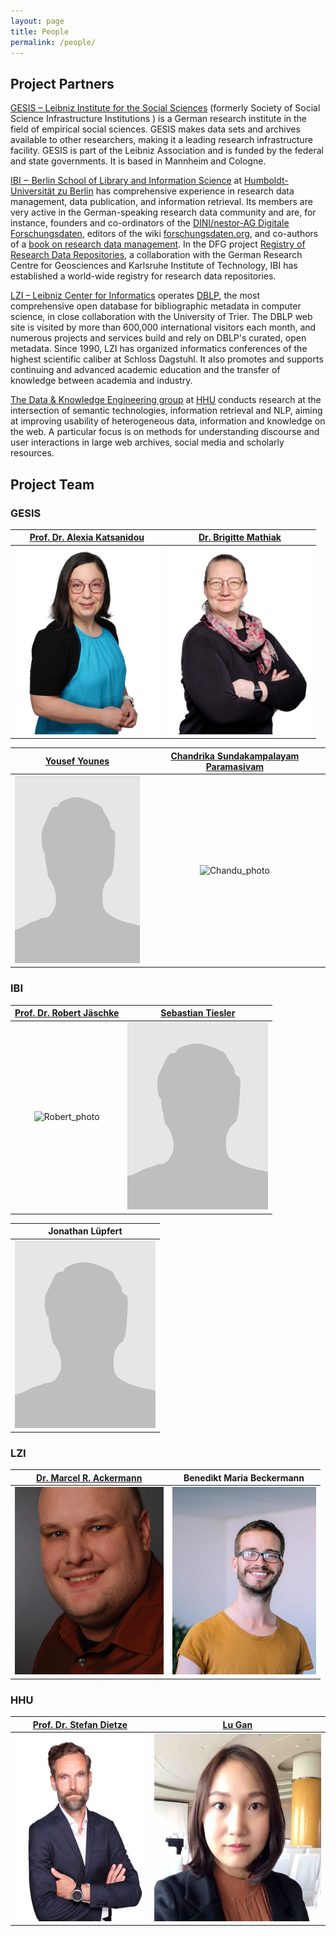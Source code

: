 ```yaml
---
layout: page
title: People
permalink: /people/
---
```


## Project Partners

[GESIS – Leibniz Institute for the Social
Sciences](https://www.gesis.org/) (formerly Society of Social Science
Infrastructure Institutions ) is a German research institute in the
field of empirical social sciences. GESIS makes data sets and archives
available to other researchers, making it a leading research
infrastructure facility.  GESIS is part of the Leibniz Association and
is funded by the federal and state governments. It is based in
Mannheim and Cologne.

[IBI ‒ Berlin School of Library and Information
Science](https://www.ibi.hu-berlin.de/) at [Humboldt-Universität zu
Berlin](https://www.hu-berlin.de/) has comprehensive experience in
research data management, data publication, and information
retrieval. Its members are very active in the German-speaking research
data community and are, for instance, founders and co-ordinators of
the [DINI/nestor-AG Digitale
Forschungsdaten](https://dini.de/ag/dininestor-ag-forschungsdaten/),
editors of the wiki
[forschungsdaten.org](https://forschungsdaten.org), and co-authors of
a [book on research data
management](https://handbuch.tib.eu/w/Lehrbuch_Forschungsdatenmanagement). In
the DFG project [Registry of Research Data
Repositories](https://re3data.org), a collaboration with the German
Research Centre for Geosciences and Karlsruhe Institute of Technology,
IBI has established a world-wide registry for research data
repositories.

[LZI – Leibniz Center for Informatics](https://www.dagstuhl.de/)
operates [DBLP](https://dblp.org/), the most comprehensive open
database for bibliographic metadata in computer science, in close
collaboration with the University of Trier. The DBLP web site is
visited by more than 600,000 international visitors each month, and
numerous projects and services build and rely on DBLP's curated, open
metadata.  Since 1990, LZI has organized informatics conferences of
the highest scientific caliber at Schloss Dagstuhl. It also promotes
and supports continuing and advanced academic education and the
transfer of knowledge between academia and industry.

[The Data & Knowledge Engineering group](https://www.cs.hhu.de/en/research-groups/data-knowledge-engineering) at [HHU](https://www.hhu.de) conducts research at the intersection of semantic technologies, information retrieval and NLP, aiming at improving usability of heterogeneous data, information and knowledge on the web. A particular focus is on methods for understanding discourse and user interactions in large web archives, social media and scholarly resources.


## Project Team

### GESIS

|  [Prof. Dr. Alexia Katsanidou](https://www.gesis.org/en/institute/staff/person/alexia.katsanidou)  |[Dr. Brigitte Mathiak](https://www.gesis.org/en/institute/staff/person/brigitte.mathiak)             |
|:-------------------------:|:-------------------------:|
|  <img alt="Katsanidou_Alexia_photo" src="/images/Katsanidou_Alexia_photo.png" height="300" /> |<img alt="Mathiak_Brigitte_photo" src="/images/Mathiak_Brigitte_photo.png" height="300" />  |

|  [Yousef Younes](https://www.gesis.org/institut/mitarbeiterverzeichnis/person/Yousef.Younes)           |[Chandrika Sundakampalayam Paramasivam](https://de.linkedin.com/in/chandrika-s-p-523771130)       |
|:-------------------------:|:-------------------------:|
|  <img alt="Younes_Yousef_photo" src="/images/no_photo.png" height="300" />    |<img alt="Chandu_photo" src="/images/Chandu_photo.png" height="300" />          |


### IBI

|[Prof. Dr. Robert Jäschke](https://amor.cms.hu-berlin.de/~jaeschkr/)| [Sebastian Tiesler](https://www.ibi.hu-berlin.de/de/institut/personen/tiesler/) |
|:-------------------------:|:-------------------------:|
|<img alt="Robert_photo" src="https://amor.cms.hu-berlin.de/~jaeschkr/img/me.jpg" height="300" /> |<img alt="Sebastian_photo" src="/images/no_photo.png" height="300" /> |

|Jonathan Lüpfert                                               |
|:-------------------------:|
|<img alt="Jonathan_photo" src="/images/no_photo.png" height="300" />  |

### LZI

|[Dr. Marcel R. Ackermann](https://dagstuhl.de/ackermann)       |  Benedikt Maria Beckermann |
|:-------------------------:|:-------------------------:|
|<img alt="Marcel_photo" src="/images/MRA_photo.jpg" height="300" /> | <img alt="Bene_photo" src="/images/Bene_photo.jpg" height="300" />  |

### HHU

[Prof. Dr. Stefan Dietze ](https://www.gesis.org/en/institute/staff/person/stefan.dietze) | [Lu Gan](lu.gan@insa-lyon.fr)
:-------------------------:|:-------------------------:
<img alt="Dietze_Stefan_photo" src="/images/Dietze_Stefan_photo.png" height="300" />| <img alt="LuGan_photo" src="/images/1516871931422.jpeg" height="300" />
